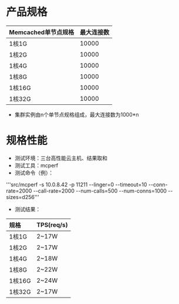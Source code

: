 # 产品规格

Memcached单节点规格|	最大连接数
:---|:--
1核1G	|10000
1核2G  |10000
1核4G	|10000
1核8G	|10000
1核16G	|10000
1核32G	|10000

- 集群实例由n个单节点规格组成，最大连接数为1000*n

# 规格性能
- 测试环境：三台高性能云主机、结果取和
- 测试工具：mcperf
- 测试命令（例）：

'''src/mcperf -s 10.0.8.42 -p 11211 --linger=0 --timeout=10 --conn-rate=2000 --call-rate=2000 --num-calls=500 --num-conns=1000 --sizes=d256'''

- 测试结果：

规格	| TPS(req/s)	
:---|:--
1核1G|	2~17W
1核2G	|2~17W
1核4G	|2~18W
1核8G	|2~22W
1核16G	|2~24W
1核32G	|2~17W

